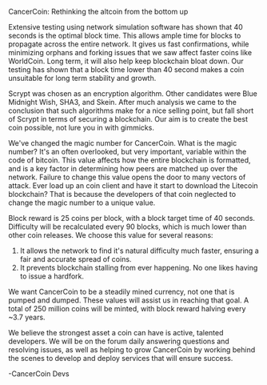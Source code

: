 CancerCoin: Rethinking the altcoin from the bottom up

Extensive testing using network simulation software has shown that 40 seconds is the optimal block time. This allows ample time for blocks to propagate across the entire network. It gives us fast confirmations, while minimizing orphans and forking issues that we saw affect faster coins like WorldCoin. Long term, it will also help keep blockchain bloat down. Our testing has shown that a block time lower than 40 second makes a coin unsuitable for long term stability and growth.

Scrypt was chosen as an encryption algorithm. Other candidates were Blue Midnight Wish, SHA3, and Skein. After much analysis we came to the conclusion that such algorithms make for a nice selling point, but fall short of Scrypt in terms of securing a blockchain. Our aim is to create the best coin possible, not lure you in with gimmicks.

We've changed the magic number for CancerCoin. What is the magic number? It's an often overlooked, but very important, variable within the code of bitcoin. This value affects how the entire blockchain is formatted, and is a key factor in determining how peers are matched up over the network. Failure to change this value opens the door to many vectors of attack. Ever load up an coin client and have it start to download the Litecoin blockchain? That is because the developers of that coin neglected to change the magic number to a unique value.

Block reward is 25 coins per block, with a block target time of 40 seconds. Difficulty will be recalculated every 90 blocks, which is much lower than other coin releases. We choose this value for several reasons:

1) It allows the network to find it's natural difficulty much faster, ensuring a fair and accurate spread of coins.
2) It prevents blockchain stalling from ever happening. No one likes having to issue a hardfork.

We want CancerCoin to be a steadily mined currency, not one that is pumped and dumped. These values will assist us in reaching that goal. A total of 250 million coins will be minted, with block reward halving every ~3.7 years.

We believe the strongest asset a coin can have is active, talented developers. We will be on the forum daily answering questions and resolving issues, as well as helping to grow CancerCoin by working behind the scenes to develop and deploy services that will ensure success. 


-CancerCoin Devs